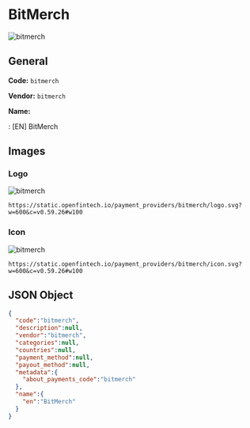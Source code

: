 
# BitMerch 
![bitmerch](https://static.openfintech.io/payment_providers/bitmerch/logo.svg?w=600&c=v0.59.26#w100)  

## General 
 
**Code:** `bitmerch` 
 
**Vendor:** `bitmerch` 
 
**Name:**  
 
:	[EN] BitMerch  

## Images 

### Logo 
 
![bitmerch](https://static.openfintech.io/payment_providers/bitmerch/logo.svg?w=600&c=v0.59.26#w100)  

```
https://static.openfintech.io/payment_providers/bitmerch/logo.svg?w=600&c=v0.59.26#w100
```  

### Icon 
 
![bitmerch](https://static.openfintech.io/payment_providers/bitmerch/icon.svg?w=600&c=v0.59.26#w100)  

```
https://static.openfintech.io/payment_providers/bitmerch/icon.svg?w=600&c=v0.59.26#w100
```  

## JSON Object 

```json
{
  "code":"bitmerch",
  "description":null,
  "vendor":"bitmerch",
  "categories":null,
  "countries":null,
  "payment_method":null,
  "payout_method":null,
  "metadata":{
    "about_payments_code":"bitmerch"
  },
  "name":{
    "en":"BitMerch"
  }
}
```  
